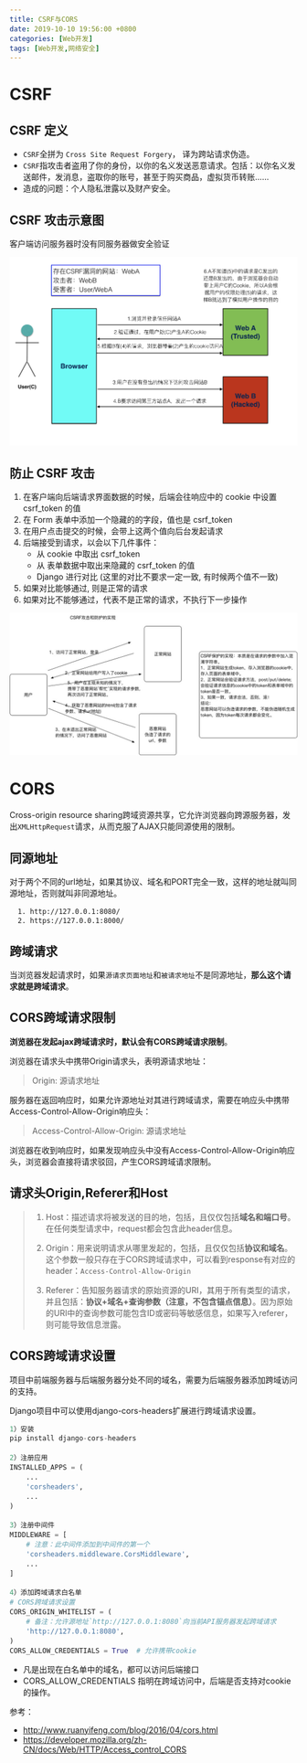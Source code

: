 ```yaml
---
title: CSRF与CORS
date: 2019-10-10 19:56:00 +0800
categories: [Web开发]
tags: [Web开发,网络安全]
---
```

# CSRF

## CSRF 定义

- `CSRF`全拼为 `Cross Site Request Forgery`， 译为跨站请求伪造。
- `CSRF`指攻击者盗用了你的身份，以你的名义发送恶意请求。包括：以你名义发送邮件，发消息，盗取你的账号，甚至于购买商品，虚拟货币转账......
- 造成的问题：个人隐私泄露以及财产安全。

## CSRF 攻击示意图

客户端访问服务器时没有同服务器做安全验证

![](/refer/CSRF攻击过程.png)

## 防止 CSRF 攻击

1. 在客户端向后端请求界面数据的时候，后端会往响应中的 cookie 中设置 csrf_token 的值
2. 在 Form 表单中添加一个隐藏的的字段，值也是 csrf_token
3. 在用户点击提交的时候，会带上这两个值向后台发起请求
4. 后端接受到请求，以会以下几件事件：
    - 从 cookie 中取出 csrf_token
    - 从 表单数据中取出来隐藏的 csrf_token 的值
    - Django 进行对比 (这里的对比不要求一定一致, 有时候两个值不一致)
5. 如果对比能够通过, 则是正常的请求
6. 如果对比不能够通过，代表不是正常的请求，不执行下一步操作

![](/refer/CSRF攻击和防护的实现.jpg)

# CORS

Cross-origin resource sharing跨域资源共享，它允许浏览器向跨源服务器，发出`XMLHttpRequest`请求，从而克服了AJAX只能同源使用的限制。

## 同源地址

对于两个不同的url地址，如果其协议、域名和PORT完全一致，这样的地址就叫同源地址，否则就叫非同源地址。

```
  1. http://127.0.0.1:8080/
  2. https://127.0.0.1:8000/
```

## 跨域请求

当浏览器发起请求时，如果`源请求页面地址`和`被请求地址`不是同源地址，**那么这个请求就是跨域请求**。

## CORS跨域请求限制

**浏览器在发起ajax跨域请求时，默认会有CORS跨域请求限制**。

浏览器在请求头中携带Origin请求头，表明源请求地址：

> Origin: 源请求地址

服务器在返回响应时，如果允许源地址对其进行跨域请求，需要在响应头中携带Access-Control-Allow-Origin响应头：

> Access-Control-Allow-Origin: 源请求地址

浏览器在收到响应时，如果发现响应头中没有Access-Control-Allow-Origin响应头，浏览器会直接将请求驳回，产生CORS跨域请求限制。

## 请求头Origin,Referer和Host

> 1. Host：描述请求将被发送的目的地，包括，且仅仅包括**域名和端口号**。在任何类型请求中，request都会包含此header信息。
>
> 2. Origin：用来说明请求从哪里发起的，包括，且仅仅包括**协议和域名**。这个参数一般只存在于CORS跨域请求中，可以看到response有对应的header：`Access-Control-Allow-Origin`
> 3. Referer：告知服务器请求的原始资源的URI，其用于所有类型的请求，并且包括：**协议+域名+查询参数（注意，不包含锚点信息）**。因为原始的URI中的查询参数可能包含ID或密码等敏感信息，如果写入referer，则可能导致信息泄露。

## CORS跨域请求设置

项目中前端服务器与后端服务器分处不同的域名，需要为后端服务器添加跨域访问的支持。

Django项目中可以使用django-cors-headers扩展进行跨域请求设置。

```python
1）安装
pip install django-cors-headers

2）注册应用
INSTALLED_APPS = (
    ...
    'corsheaders',
    ...
)

3）注册中间件
MIDDLEWARE = [
    # 注意：此中间件添加到中间件的第一个
    'corsheaders.middleware.CorsMiddleware',
    ...
]

4）添加跨域请求白名单
# CORS跨域请求设置
CORS_ORIGIN_WHITELIST = (
    # 备注：允许源地址`http://127.0.0.1:8080`向当前API服务器发起跨域请求
    'http://127.0.0.1:8080',
)
CORS_ALLOW_CREDENTIALS = True  # 允许携带cookie
```

- 凡是出现在白名单中的域名，都可以访问后端接口
- CORS_ALLOW_CREDENTIALS 指明在跨域访问中，后端是否支持对cookie的操作。

参考：

- http://www.ruanyifeng.com/blog/2016/04/cors.html
- https://developer.mozilla.org/zh-CN/docs/Web/HTTP/Access_control_CORS